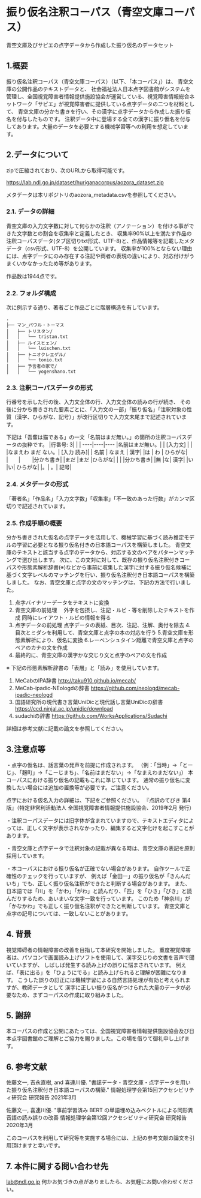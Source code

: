 # 振り仮名注釈コーパス（青空文庫コーパス）
青空文庫及びサピエの点字データから作成した振り仮名のデータセット

## 1.概要
振り仮名注釈コーパス（青空文庫コーパス）（以下、「本コーパス」）は、
青空文庫の公開作品のテキストデータと、
社会福祉法人日本点字図書館がシステムを管理し、全国視覚障害者情報提供施設協会が運営している、視覚障害情報総合ネットワーク「サピエ」が視覚障害者に提供している点字データの二つを材料として、
青空文庫の分かち書きを行い、その漢字に点字データから作成した振り仮名を付与したものです。
注釈データ中に登場する全ての漢字に振り仮名を付与してあります。大量のデータを必要とする機械学習等への利用を想定しています。

## 2.データについて
zipで圧縮されており、次のURLから取得可能です。

https://lab.ndl.go.jp/dataset/huriganacorpus/aozora_dataset.zip

メタデータは本リポジトリのaozora_metadata.csvを参照してください。


### 2.1. データの詳細
青空文庫の入力文字数に対して何らかの注釈（アノテーション）を付ける事ができた文字数との割合を収集率と定義したとき、
収集率90%以上を満たす作品の注釈コーパスデータ(タブ区切りtxt形式、UTF-8)と、作品情報等を記載したメタデータ（csv形式、UTF-8）を公開しています。
収集率が100%とならない理由には、点字データにのみ存在する注記や両者の表現の違いにより、対応付けがうまくいかなかったため等があります。

作品数は1944点です。

### 2.2. フォルダ構成
次に例示する通り、著者ごと作品ごとに階層構造を有しています。

```
.
├── マン_パウル・トーマス
│   ├── トリスタン/
│   │   └── tristan.txt
│   ├── ルイスヒェン/
│   │   └── luischen.txt
│   ├── トニオクレエゲル/
│   │   └── tonio.txt
│   ├── 予言者の家で/
│   │   └── yogenshano.txt

```
### 2.3. 注釈コーパスデータの形式
行番号を示した行の後、入力文全体の行、入力文全体の読みの行が続き、
その後に分かち書きされた要素ごとに、「入力文の一部」「振り仮名」「注釈対象の性質（漢字、ひらがな、記号）」が改行区切りで入力文末尾まで記述されています。

下記は「吾輩は猫である」の一文「名前はまだ無い。」の箇所の注釈コーパスデータの抜粋です。
|行番号: 3| | |
----|----|---- 
|名前はまだ無い。| 		| [入力文] |
|	|なまえわ まだ ない。|	[入力 読み]|
| 名前 | なまえ | 漢字|
|は |	わ |	ひらがな|
|　　|　　 	|分かち書き|
|まだ	|まだ	|ひらがな|
|	|	|分かち書き|
|無	|な|	漢字|
|い	|い|	ひらがな|
|。|	。|	記号|

### 2.4. メタデータの形式
「著者名」「作品名」「入力文字数」「収集率」「不一致のあった行数」がカンマ区切りで記述されています。


### 2.5. 作成手順の概要
分かち書きされた仮名の点字データを活用して、機械学習に基づく読み推定モデルの学習に必要となる振り仮名付きの日本語コーパスを構築しました。
青空文庫のテキストと該当する点字のデータから、対応する文のペアをパターンマッチングで選び出します。
次に、この文対に対して、既存の振り仮名注釈付きコーパスや形態素解析辞書(※)などから事前に収集した漢字に対する振り仮名候補に基づく文字レベルのマッチングを行い、振り仮名注釈付き日本語コーパスを構築しました。
なお、青空文庫と点字の文のマッチングは、下記の方法で行いました。
1. 点字バイナリーデータをテキストに変換
2. 青空文庫の前処理
　外字を包摂し、注記・ルビ・等を削除したテキストを作成
  同時にレイアウト・ルビの情報を得る
3. 点字データの前処理
点字データの表紙、目次、注記、注解、奥付を除去
4.目次とミダシを利用して、青空文庫と点字の本の対応を行う
5.青空文庫を形態素解析により、仮名に変換
6.レーベンシュタイン距離で青空文庫と点字のペアのカナの文を作成
7. 最終的に、青空文庫の漢字かな交じり文と点字のペアの文を作成

※ 下記の形態素解析辞書の「表層」と「読み」を使用しています。
1. MeCabのIPA辞書
http://taku910.github.io/mecab/
2. MeCab-ipadic-NEologdの辞書
https://github.com/neologd/mecab-ipadic-neologd
3. 国語研究所の現代書き言葉UniDicと現代話し言葉UniDicの辞書
https://ccd.ninjal.ac.jp/unidic/download
4. sudachiの辞書
https://github.com/WorksApplications/Sudachi


詳細は参考文献に記載の論文を参照してください。


## 3.注意点等

・点字の仮名は、話言葉の発声を前提に作成されます。
（例：「当時」→「とーじ」、「麹町」→「こーじまち」、「名前はまだない」→「なまえわまだない」）
本コーパスにおける振り仮名の記載もこれに準じています。
通常の振り仮名に変換したい場合には追加の置換等が必要です。ご注意ください。

点字における仮名入力の詳細は、下記をご参照ください。
『点訳のてびき 第4版』（特定非営利活動法人 全国視覚障害者情報提供施設協会、2019年2月 発行）


・注釈コーパスデータには旧字体が含まれていますので、テキストエディタによっては、正しく文字が表示されなかったり、編集すると文字化けを起こすことがあります。

・青空文庫と点字データで注釈対象の記載が異なる時は、青空文庫の表記を原則採用しています。

・本コーパスにおける振り仮名が正確でない場合があります。
自作ツールで正確性のチェックを行っていますが、
例えば「金田一」の振り仮名が「きんんだいち」でも、正しく振り仮名注釈ができたと判断する場合があります。
また、日本語では「川」を「かわ」「がわ」と読んだり、「匹」を「ひき」「ぴき」と読んだりするため、あいまいな文字一致を行っています。
このため「神奈川」が「かなかわ」でも正しく振り仮名注釈ができたと判断しています。
青空文庫と点字の記号については、一致しないことがあります。

## 4. 背景
視覚障碍者の情報障害の改善を目指して本研究を開始しました。
重度視覚障害者は、パソコンで画面読み上げソフトを使用して、漢字交じりの文書を音声で聞いていますが、
しばしば発生する読み上げの誤りに悩まされています。
例えば、「表に出る」を「ひょうにでる」と読み上げられると理解が困難になります。
こうした誤りの訂正には機械学習による自然言語処理が有効と考えられますが、教師データとして
漢字に正しい振り仮名がつけられた大量のデータが必要なため、まずコーパスの作成に取り組みました。

## 5. 謝辞
本コーパスの作成と公開にあたっては、全国視覚障害者情報提供施設協会及び日本点字図書館のご理解とご協力を賜りました。この場を借りて御礼申し上げます。


## 6. 参考文献
佐藤文一, 吉永直樹, and 喜連川優. 
"書誌データ・青空文庫・点字データを用いた振り仮名注釈付き日本語コーパスの構築."
情報処理学会第15回アクセシビリティ研究会 研究報告 2021年3月

佐藤文一, 喜連川優. "事前学習済み BERT の単語埋め込みベクトルによる同形異音語の読み誤りの改善
情報処理学会第12回アクセシビリティ研究会 研究報告 2020年3月

このコーパスを利用して研究等を実施する場合には、上記の参考文献の論文を引用頂けますと幸いです。

## 7. 本件に関する問い合わせ先
lab@ndl.go.jp
何かお気づきの点がありましたら、お気軽にお問い合わせください。
